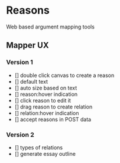 # Reasons

Web based argument mapping tools


## Mapper UX

### Version 1

  - [] double click canvas to create a reason
  - [] default text
  - [] auto size based on text
  - [] reason:hover indication
  - [] click reason to edit it
  - [] drag reason to create relation
  - [] relation:hover indication
  - [] accept reasons in POST data

### Version 2

  - [] types of relations
  - [] generate essay outline